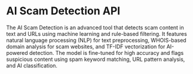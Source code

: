# AI Scam Detection API
The AI Scam Detection is an advanced tool that detects scam content in text and URLs using machine learning and rule-based filtering. It features natural language processing (NLP) for text preprocessing, WHOIS-based domain analysis for scam websites, and TF-IDF vectorization for AI-powered detection. The model is fine-tuned for high accuracy and flags suspicious content using spam keyword matching, URL pattern analysis, and AI classification. 
